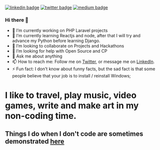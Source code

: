 [![linkedin badge](https://img.shields.io/badge/Sohail_Mahmud-30302f?style=flat&logo=linkedin)](https://www.linkedin.com/in/sohailsamii)
[![twitter badge](https://img.shields.io/badge/@sohailsamii-30302f?style=flat&logo=twitter)](https://twitter.com/sohailsamii)
[![medium badge](https://img.shields.io/badge/Sohail_Mahmud-30302f?style=flat&logo=medium)](https://medium.com/@sohailsamii)


### Hi there 👋

- 🔭 I’m currently working on PHP Laravel projects
- 🌱 I’m currently learning Reactjs and node, after that I will try and advance my Python before learning Django.
- 👯 I’m looking to collaborate on Projects and Hackathons
- 🤔 I’m looking for help with Open Source and CP
- 💬 Ask me about anything
- 📫 How to reach me: Follow me on [Twitter](https://www.twitter.com/sohailsamii), or message me on [LinkedIn](https://www.linkedin.com/in/sohailsamii).
- ⚡ Fun fact: I don't know about funny facts, but the sad fact is that some people believe that your job is to install / reinstall Windows;
# I like to travel, play music, video games, write and make art in my non-coding time.
## Things I do when I don't code are sometimes demonstrated [here](https://www.instagram.com/sohailsamii)

